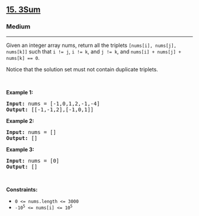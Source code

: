 <h2><a href="https://leetcode.com/problems/3sum/">15. 3Sum</a></h2><h3>Medium</h3><hr><div bis_skin_checked="1"><p>Given an integer array nums, return all the triplets <code>[nums[i], nums[j], nums[k]]</code> such that <code>i != j</code>, <code>i != k</code>, and <code>j != k</code>, and <code>nums[i] + nums[j] + nums[k] == 0</code>.</p>

<p>Notice that the solution set must not contain duplicate triplets.</p>

<p>&nbsp;</p>
<p><strong>Example 1:</strong></p>
<pre style="position: relative;"><strong>Input:</strong> nums = [-1,0,1,2,-1,-4]
<strong>Output:</strong> [[-1,-1,2],[-1,0,1]]
<div class="open_grepper_editor" title="Edit &amp; Save To Grepper" bis_skin_checked="1"></div></pre><p><strong>Example 2:</strong></p>
<pre style="position: relative;"><strong>Input:</strong> nums = []
<strong>Output:</strong> []
<div class="open_grepper_editor" title="Edit &amp; Save To Grepper" bis_skin_checked="1"></div></pre><p><strong>Example 3:</strong></p>
<pre style="position: relative;"><strong>Input:</strong> nums = [0]
<strong>Output:</strong> []
<div class="open_grepper_editor" title="Edit &amp; Save To Grepper" bis_skin_checked="1"></div></pre>
<p>&nbsp;</p>
<p><strong>Constraints:</strong></p>

<ul>
	<li><code>0 &lt;= nums.length &lt;= 3000</code></li>
	<li><code>-10<sup>5</sup> &lt;= nums[i] &lt;= 10<sup>5</sup></code></li>
</ul>
</div>